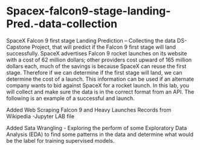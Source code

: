 # Spacex-falcon9-stage-landing-Pred.-data-collection
SpaceX Falcon 9 first stage Landing Prediction – Collecting the data
DS-Capstone Project, that will predict if the Falcon 9 first stage will land successfully. SpaceX advertises Falcon 9 rocket launches on its website with a cost of 62 million dollars; other providers cost upward of 165 million dollars each, much of the savings is because SpaceX can reuse the first stage. Therefore if we can determine if the first stage will land, we can determine the cost of a launch. This information can be used if an alternate company wants to bid against SpaceX for a rocket launch. In this lab, you will collect and make sure the data is in the correct format from an API. The following is an example of a successful and launch.

Added Web Scraping Falcon 9 and Heavy Launches Records from Wikipedia -Jupyter LAB file 

Added Sata Wrangling - Exploring the perform of some Exploratory Data Analysis (EDA) to find some patterns in the data and determine what would be the label for training supervised models.
